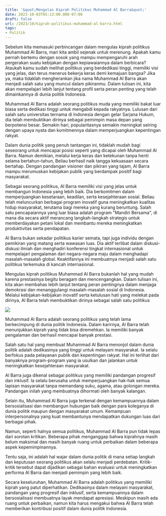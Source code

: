 ```yaml
---
title: '&quot;Mengulas Kiprah Politikus Muhammad Al Barra&quot;'
date: 2023-10-03T05:13:00.000-07:00
draft: false
url: /2023/10/kiprah-politikus-muhammad-al-barra.html
tags: 
- Politik
---
```


  

Sebelum kita memasuki perbincangan dalam mengulas kiprah politikus Muhammad Al Barra, mari kita ambil sejenak untuk merenung. Apakah kamu pernah bertemu dengan sosok yang mampu mempengaruhi arah pergerakan suatu kebijakan dengan kepiawaiannya dalam berbicara? Ataukah kamu sudah melihat politikus yang berdedikasi tinggi, memiliki visi yang jelas, dan terus menerus bekerja keras demi kemajuan bangsa? Jika ya, maka tidaklah mengherankan jika nama Muhammad Al Barra akan menjadi salah satu yang muncul dalam pikiranmu. Dalam tulisan ini, kita akan mempelajari lebih lanjut tentang profil serta peran penting yang telah dimainkannya di dunia politik Indonesia.

  

Muhammad Al Barra adalah seorang politikus muda yang memiliki bakat luar biasa serta dedikasi tinggi untuk mengabdi kepada rakyatnya. Lulusan dari salah satu universitas ternama di Indonesia dengan gelar Sarjana Hukum, dia telah membuktikan dirinya sebagai pemimpin masa depan yang berpotensi besar. Semakin hari, popularitasnya semakin meningkat seiring dengan upaya nyata dan komitmennya dalam memperjuangkan kepentingan rakyat.

  

Dalam dunia politik yang penuh tantangan ini, tidaklah mudah bagi seseorang untuk mencapai posisi seperti yang dicapai oleh Muhammad Al Barra. Namun demikian, melalui kerja keras dan ketekunan tanpa henti selama bertahun-tahun, Beliau berhasil naik tangga kekuasaan secara bertahap. Dengan pandangan visioner dan pikiran yang tajam, Al Barra mampu merumuskan kebijakan publik yang berdampak positif bagi masyarakat.

  

Sebagai seorang politikus, Al Barra memiliki visi yang jelas untuk membangun Indonesia yang lebih baik. Dia berkomitmen dalam memperjuangkan kesetaraan, keadilan, serta kesejahteraan sosial. Beliau telah meluncurkan berbagai program inovatif guna meningkatkan kualitas hidup masyarakat, terutama bagi mereka yang kurang beruntung. Salah satu pencapaiannya yang luar biasa adalah program "Mandiri Bersama", di mana dia secara aktif merancang langkah-langkah strategis untuk memberdayakan petani lokal dan membantu mereka meningkatkan produktivitas serta pendapatan.

  

Al Barra bukan sekadar politikus karier semata, tapi juga individu dengan pemikiran yang matang serta wawasan luas. Dia aktif terlibat dalam diskusi-diskusi ilmiah dan menghadiri konferensi tingkat internasional untuk mempelajari pengalaman dari negara-negara maju dalam menghadapi masalah-masalah global. Keaktifannya ini membuatnya menjadi salah satu politikus terkemuka di kancah internasional.

  

Mengulas kiprah politikus Muhammad Al Barra bukanlah hal yang mudah karena prestasinya begitu beragam dan mencengangkan. Dalam tulisan ini, kita akan membahas lebih lanjut tentang peran pentingnya dalam menjaga demokrasi dan menanggulangi masalah-masalah sosial di Indonesia. Melalui kebijakan-kebijakan inovatif serta ketulusan hati yang melekat pada dirinya, Al Barra telah membuktikan dirinya sebagai salah satu politikus

  

![](https://cdn-1.timesmedia.co.id/images/2022/08/17/Muhammad-Al-Barra-b.jpg)

  

Muhammad Al Barra adalah seorang politikus yang telah lama berkecimpung di dunia politik Indonesia. Dalam karirnya, Al Barra telah menunjukkan kiprah yang tidak bisa diremehkan. Ia memiliki banyak pengalaman dan berhasil mencapai banyak prestasi.

  

Salah satu hal yang membuat Muhammad Al Barra menonjol dalam dunia politik adalah dedikasinya yang tinggi untuk melayani masyarakat. Ia selalu berfokus pada pelayanan publik dan kepentingan rakyat. Hal ini terlihat dari banyaknya program-program yang ia usulkan dan jalankan untuk meningkatkan kesejahteraan masyarakat.

  

Al Barra juga dikenal sebagai politikus yang memiliki pandangan progresif dan inklusif. Ia selalu berusaha untuk memperjuangkan hak-hak semua lapisan masyarakat tanpa memandang suku, agama, atau golongan mereka. Pandangan inilah yang membuatnya dihormati oleh banyak kalangan.

  

Selain itu, Muhammad Al Barra juga terkenal dengan kemampuannya dalam bersosialisasi dan membangun hubungan baik dengan para koleganya di dunia politik maupun dengan masyarakat umum. Kemampuan interpersonalnya yang kuat membantunya mendapatkan dukungan luas dari berbagai pihak.

  

Namun, seperti halnya semua politikus, Muhammad Al Barra pun tidak lepas dari sorotan kritikan. Beberapa pihak menganggap bahwa kiprahnya masih belum maksimal dan masih banyak ruang untuk perbaikan dalam beberapa aspek kepemimpinannya.

  

Tentu saja, ini adalah hal wajar dalam dunia politik di mana setiap langkah dan keputusan seorang politikus akan selalu menjadi perdebatan. Kritik-kritik tersebut dapat dijadikan sebagai bahan evaluasi untuk meningkatkan performa Al Barra dan menjadi pemimpin yang lebih baik.

  

Secara keseluruhan, Muhammad Al Barra adalah politikus yang memiliki kiprah yang patut diperhatikan. Dedikasinya dalam melayani masyarakat, pandangan yang progresif dan inklusif, serta kemampuannya dalam bersosialisasi membuatnya layak mendapat apresiasi. Meskipun masih ada ruang untuk perbaikan, namun kita harus mengakui bahwa Al Barra telah memberikan kontribusi positif dalam dunia politik Indonesia.